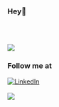 <h3 align="left">Hey👋</h3>
<br><br>

![](https://komarev.com/ghpvc/?username=neetesshhr)

<h3>Follow me at</h3>
<div>
<a  href="https://www.linkedin.com/in/dbspoudel/" target="_blank"><img alt="LinkedIn" src="https://img.shields.io/badge/linkedin%20-%230077B5.svg?&style=for-the-badge&logo=linkedin&logoColor=white" /></a>
</div>
<br>
<div> 
 <div> 
   <img src="https://github-readme-stats.vercel.app/api/top-langs/?username=dbspoudel&layout=compact&theme=dark" />
 </div>
<div>

